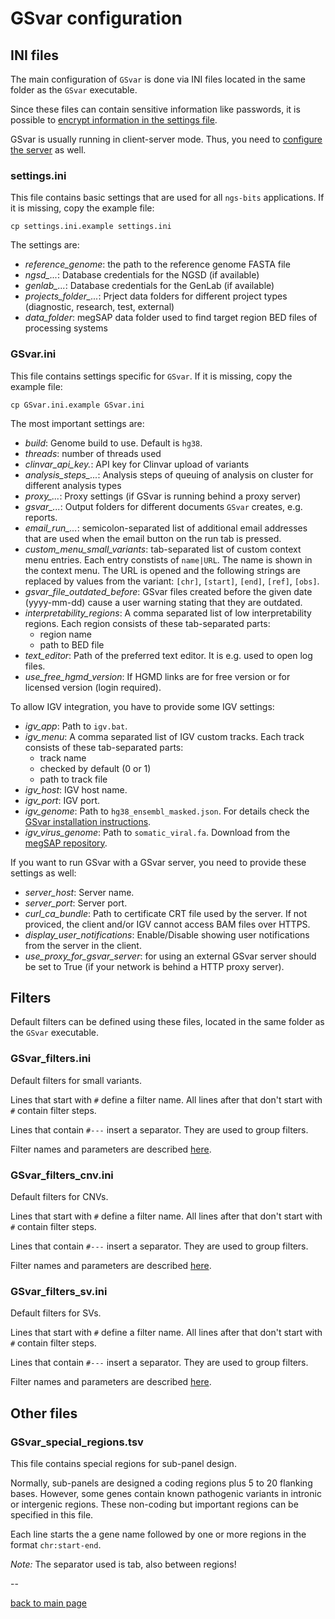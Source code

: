 # GSvar configuration

## INI files

The main configuration of `GSvar` is done via INI files located in the same folder as the `GSvar` executable.

Since these files can contain sensitive information like passwords, it is possible to [encrypt information in the settings file](encrypt_settings.md).

GSvar is usually running in client-server mode. Thus, you need to [configure the server](../GSvarServer/index.md) as well.

### settings.ini

This file contains basic settings that are used for all `ngs-bits` applications. If it is missing, copy the example file:

`cp settings.ini.example settings.ini`

The settings are:

- *reference_genome*: the path to the reference genome FASTA file
- *ngsd_...*: Database credentials for the NGSD (if available)
- *genlab_...*: Database credentials for the GenLab (if available)
- *projects_folder_...*: Prject data folders for different project types (diagnostic, research, test, external)
- *data_folder*: megSAP data folder used to find target region BED files of processing systems

### GSvar.ini

This file contains settings specific for `GSvar`. If it is missing, copy the example file:

`cp GSvar.ini.example GSvar.ini`

The most important settings are:

- *build*: Genome build to use. Default is `hg38`.
- *threads*: number of threads used
- *clinvar_api_key.*: API key for Clinvar upload of variants
- *analysis_steps_...*: Analysis steps of queuing of analysis on cluster for different analysis types
- *proxy_...*: Proxy settings (if GSvar is running behind a proxy server)
- *gsvar_...*: Output folders for different documents `GSvar` creates, e.g. reports.
- *email_run_...*: semicolon-separated list of additional email addresses that are used when the email button on the run tab is pressed.
- *custom_menu_small_variants*: tab-separated list of custom context menu entries. Each entry constists of `name|URL`. The name is shown in the context menu. The URL is opened and the following strings are replaced by values from the variant: `[chr]`, `[start]`, `[end]`, `[ref]`, `[obs]`.
- *gsvar_file_outdated_before*: GSvar files created before the given date (yyyy-mm-dd) cause a user warning stating that they are outdated.
- *interpretability_regions*: A comma separated list of low interpretability regions. Each region consists of these tab-separated parts:
	- region name
	- path to BED file
- *text_editor*: Path of the preferred text editor. It is e.g. used to open log files.
- *use_free_hgmd_version*: If HGMD links are for free version or for licensed version (login required).

To allow IGV integration, you have to provide some IGV settings:

- *igv_app*: Path to `igv.bat`.
- *igv_menu*: A comma separated list of IGV custom tracks. Each track consists of these tab-separated parts:
	- track name
	- checked by default (0 or 1)
	- path to track file
- *igv_host*: IGV host name.
- *igv_port*: IGV port.
- *igv_genome*: Path to `hg38_ensembl_masked.json`. For details check the [GSvar installation instructions](https://github.com/imgag/ngs-bits/blob/master/doc/install_win.md#building-a-custom-genome-for-igv).
- *igv_virus_genome*: Path to `somatic_viral.fa`. Download from the [megSAP repository](https://github.com/imgag/megSAP/blob/master/data/genomes/somatic_viral.fa).

If you want to run GSvar with a GSvar server, you need to provide these settings as well:

- *server_host*: Server name.
- *server_port*: Server port.
- *curl_ca_bundle*: Path to certificate CRT file used by the server. If not proviced, the client and/or IGV cannot access BAM files over HTTPS.
- *display_user_notifications*: Enable/Disable showing user notifications from the server in the client.
- *use_proxy_for_gsvar_server*: for using an external GSvar server should be set to True (if your network is behind a HTTP proxy server).


## Filters

Default filters can be defined using these files, located in the same folder as the `GSvar` executable.

### GSvar_filters.ini

Default filters for small variants.  

Lines that start with `#` define a filter name. All lines after that don't start with `#` contain filter steps.  

Lines that contain  `#---` insert a separator. They are used to group filters.

Filter names and parameters are described [here](../tools/VariantFilterAnnotations.md).

### GSvar_filters_cnv.ini

Default filters for CNVs.  

Lines that start with `#` define a filter name. All lines after that don't start with `#` contain filter steps.  

Lines that contain  `#---` insert a separator. They are used to group filters.

Filter names and parameters are described [here](../tools/CnvFilterAnnotations.md).

### GSvar_filters_sv.ini

Default filters for SVs.  

Lines that start with `#` define a filter name. All lines after that don't start with `#` contain filter steps.  

Lines that contain  `#---` insert a separator. They are used to group filters.

Filter names and parameters are described [here](../tools/SvFilterAnnotations.md).

## Other files

### GSvar_special_regions.tsv

This file contains special regions for sub-panel design.

Normally, sub-panels are designed a coding regions plus 5 to 20 flanking bases. However, some genes contain known pathogenic variants in intronic or intergenic regions. These non-coding but important regions can be specified in this file.

Each line starts the a gene name followed by one or more regions in the format `chr:start-end`.

*Note:* The separator used is tab, also between regions!

--

[back to main page](index.md)
